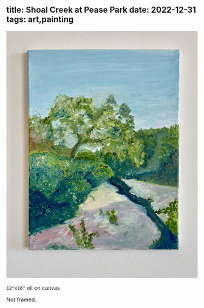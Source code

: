 title: Shoal Creek at Pease Park
date: 2022-12-31
tags: art,painting
---
![Shoal Creek at Pease Park](shoal_creek.jpeg)

`12"x16"` oil on canvas

Not framed.